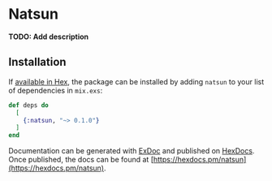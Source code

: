 # Natsun

**TODO: Add description**

## Installation

If [available in Hex](https://hex.pm/docs/publish), the package can be installed
by adding `natsun` to your list of dependencies in `mix.exs`:

```elixir
def deps do
  [
    {:natsun, "~> 0.1.0"}
  ]
end
```

Documentation can be generated with [ExDoc](https://github.com/elixir-lang/ex_doc)
and published on [HexDocs](https://hexdocs.pm). Once published, the docs can
be found at [https://hexdocs.pm/natsun](https://hexdocs.pm/natsun).

